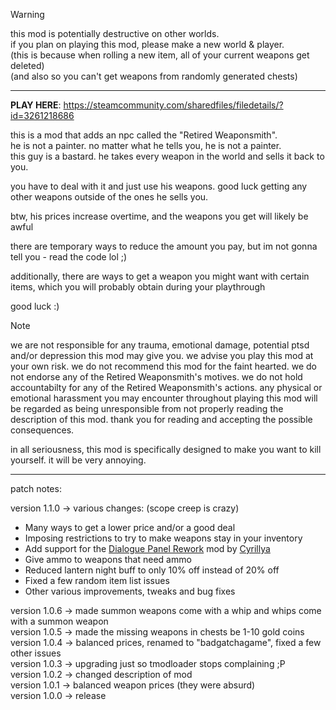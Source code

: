 > [!WARNING]
> this mod is potentially destructive on other worlds.  
> if you plan on playing this mod, please make a new world & player.  
> (this is because when rolling a new item, all of your current weapons get deleted)  
> (and also so you can't get weapons from randomly generated chests)  

----------

**PLAY HERE**: https://steamcommunity.com/sharedfiles/filedetails/?id=3261218686

this is a mod that adds an npc called the "Retired Weaponsmith".  
he is not a painter. no matter what he tells you, he is not a painter.  
this guy is a bastard. he takes every weapon in the world and sells it back to you.  

you have to deal with it and just use his weapons. good luck getting any other weapons outside of the ones he sells you.  

btw, his prices increase overtime, and the weapons you get will likely be awful  

there are temporary ways to reduce the amount you pay, but im not gonna tell you - read the code lol ;)  

additionally, there are ways to get a weapon you might want with certain items, which you will probably obtain during your playthrough  

good luck :)  

> [!NOTE]
> we are not responsible for any trauma, emotional damage, potential ptsd and/or depression this mod may give you. we advise you play this mod at your own risk. we do not recommend this mod for the faint hearted. we do not endorse any of the Retired Weaponsmith's motives. we do not hold accountabilty for any of the Retired Weaponsmith's actions. any physical or emotional harassment you may encounter throughout playing this mod will be regarded as being unresponsible from not properly reading the description of this mod. thank you for reading and accepting the possible consequences.

in all seriousness, this mod is specifically designed to make you want to kill yourself. it will be very annoying.

----------

patch notes:

version 1.1.0 -> various changes: (scope creep is crazy)  
- Many ways to get a lower price and/or a good deal
- Imposing restrictions to try to make weapons stay in your inventory
- Add support for the [Dialogue Panel Rework](https://github.com/Cyrillya/DialogueTweak) mod by [Cyrillya](https://github.com/Cyrillya)  
- Give ammo to weapons that need ammo
- Reduced lantern night buff to only 10% off instead of 20% off
- Fixed a few random item list issues
- Other various improvements, tweaks and bug fixes  

version 1.0.6 -> made summon weapons come with a whip and whips come with a summon weapon  
version 1.0.5 -> made the missing weapons in chests be 1-10 gold coins  
version 1.0.4 -> balanced prices, renamed to "badgatchagame", fixed a few other issues  
version 1.0.3 -> upgrading just so tmodloader stops complaining ;P  
version 1.0.2 -> changed description of mod  
version 1.0.1 -> balanced weapon prices (they were absurd)  
version 1.0.0 -> release  
